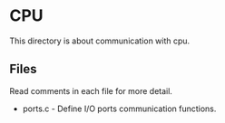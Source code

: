 # CPU
This directory is about communication with cpu.

## Files
Read comments in each file for more detail.
- ports.c - Define I/O ports communication functions.

